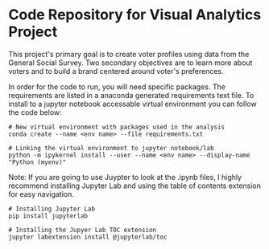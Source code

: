 # Code Repository for Visual Analytics Project

This project's primary goal is to create voter profiles using data from the General Social Survey. Two secondary objectives are to learn more about voters and to build a brand centered around voter's preferences.

In order for the code to run, you will need specific packages. The requirements are listed in a anaconda generated requirements text file. To install to a jupyter notebook accessable virtual environment you can follow the code below:

```
# New virtual environment with packages used in the analysis
conda create --name <env name> --file requirements.txt

# Linking the virtual environment to jupyter notebook/lab
python -m ipykernel install --user --name <env name> --display-name "Python (myenv)"
```


Note: If you are going to use Juypter to look at the .ipynb files, I highly recommend installing Jupyter Lab and using the table of contents extension for easy navigation.

```
# Installing Jupyter Lab
pip install jupyterlab

# Installing the Jupyer Lab TOC extension
jupyter labextension install @jupyterlab/toc
```

